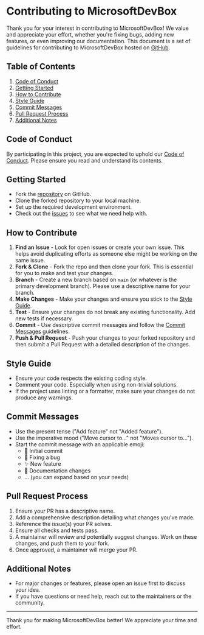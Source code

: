 # Contributing to MicrosoftDevBox

Thank you for your interest in contributing to MicrosoftDevBox! We value and appreciate your effort, whether you're fixing bugs, adding new features, or even improving our documentation. This document is a set of guidelines for contributing to MicrosoftDevBox hosted on [GitHub](https://github.com/Evilazaro/MicrosoftDevBox).

## Table of Contents

1. [Code of Conduct](#code-of-conduct)
2. [Getting Started](#getting-started)
3. [How to Contribute](#how-to-contribute)
4. [Style Guide](#style-guide)
5. [Commit Messages](#commit-messages)
6. [Pull Request Process](#pull-request-process)
7. [Additional Notes](#additional-notes)

## Code of Conduct

By participating in this project, you are expected to uphold our [Code of Conduct](CODE_OF_CONDUCT.md). Please ensure you read and understand its contents.

## Getting Started

* Fork the [repository](https://github.com/Evilazaro/MicrosoftDevBox) on GitHub.
* Clone the forked repository to your local machine.
* Set up the required development environment.
* Check out the [issues](https://github.com/Evilazaro/MicrosoftDevBox/issues) to see what we need help with.

## How to Contribute

1. **Find an Issue** - Look for open issues or create your own issue. This helps avoid duplicating efforts as someone else might be working on the same issue.
2. **Fork & Clone** - Fork the repo and then clone your fork. This is essential for you to make and test your changes.
3. **Branch** - Create a new branch based on `main` (or whatever is the primary development branch). Please use a descriptive name for your branch.
4. **Make Changes** - Make your changes and ensure you stick to the [Style Guide](#style-guide).
5. **Test** - Ensure your changes do not break any existing functionality. Add new tests if necessary.
6. **Commit** - Use descriptive commit messages and follow the [Commit Messages](#commit-messages) guidelines.
7. **Push & Pull Request** - Push your changes to your forked repository and then submit a Pull Request with a detailed description of the changes.

## Style Guide

* Ensure your code respects the existing coding style.
* Comment your code. Especially when using non-trivial solutions.
* If the project uses linting or a formatter, make sure your changes do not produce any warnings.

## Commit Messages

* Use the present tense ("Add feature" not "Added feature").
* Use the imperative mood ("Move cursor to..." not "Moves cursor to...").
* Start the commit message with an applicable emoji:
    * 🎉 Initial commit
    * 🐛 Fixing a bug
    * ✨ New feature
    * 📝 Documentation changes
    * ... (you can expand based on your needs)

## Pull Request Process

1. Ensure your PR has a descriptive name.
2. Add a comprehensive description detailing what changes you've made.
3. Reference the issue(s) your PR solves.
4. Ensure all checks and tests pass.
5. A maintainer will review and potentially suggest changes. Work on these changes, and push them to your fork.
6. Once approved, a maintainer will merge your PR.

## Additional Notes

* For major changes or features, please open an issue first to discuss your idea.
* If you have questions or need help, reach out to the maintainers or the community.

---

Thank you for making MicrosoftDevBox better! We appreciate your time and effort.
